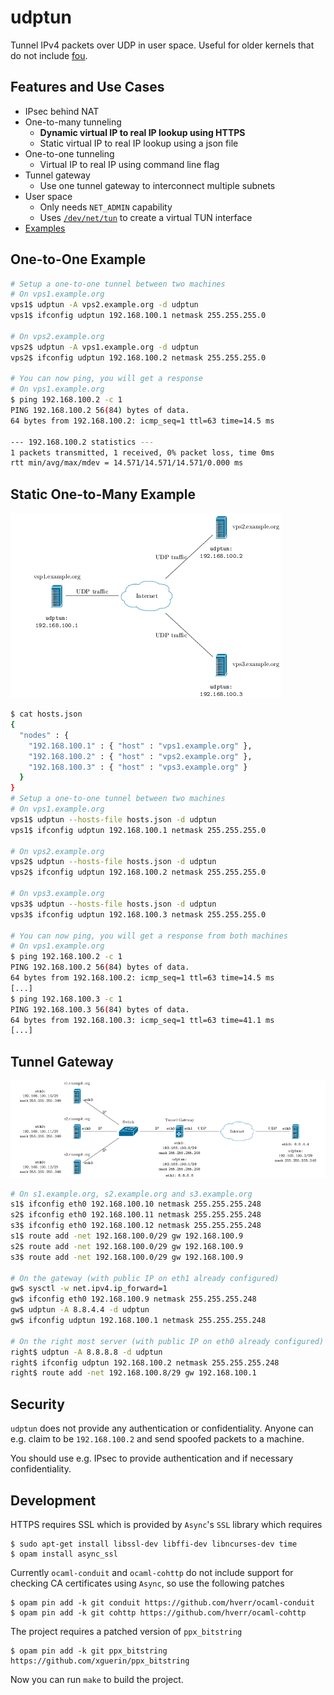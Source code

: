 udptun
======

Tunnel IPv4 packets over UDP in user space. Useful for older kernels that do not include [fou][fou-article].

 [fou-article]: https://lwn.net/Articles/614348/


## Features and Use Cases

  - IPsec behind NAT
  - One-to-many tunneling
    - **Dynamic virtual IP to real IP lookup using HTTPS**
    - Static virtual IP to real IP lookup using a json file
  - One-to-one tunneling
    - Virtual IP to real IP using command line flag
  - Tunnel gateway
    - Use one tunnel gateway to interconnect multiple subnets
  - User space
    - Only needs `NET_ADMIN` capability
    - Uses [`/dev/net/tun`][ocaml-tuntap] to create a virtual TUN interface
  - [Examples](tests)

  [ocaml-tuntap]: https://github.com/mirage/ocaml-tuntap

## One-to-One Example

```sh
# Setup a one-to-one tunnel between two machines
# On vps1.example.org
vps1$ udptun -A vps2.example.org -d udptun
vps1$ ifconfig udptun 192.168.100.1 netmask 255.255.255.0

# On vps2.example.org
vps2$ udptun -A vps1.example.org -d udptun
vps2$ ifconfig udptun 192.168.100.2 netmask 255.255.255.0

# You can now ping, you will get a response
# On vps1.example.org
$ ping 192.168.100.2 -c 1
PING 192.168.100.2 56(84) bytes of data.
64 bytes from 192.168.100.2: icmp_seq=1 ttl=63 time=14.5 ms

--- 192.168.100.2 statistics ---
1 packets transmitted, 1 received, 0% packet loss, time 0ms
rtt min/avg/max/mdev = 14.571/14.571/14.571/0.000 ms
```

## Static One-to-Many Example
![One-to-many layout][one-to-many-layout]

```sh
$ cat hosts.json
{
  "nodes" : {
    "192.168.100.1" : { "host" : "vps1.example.org" },
    "192.168.100.2" : { "host" : "vps2.example.org" },
    "192.168.100.3" : { "host" : "vps3.example.org" }
  }
}
# Setup a one-to-one tunnel between two machines
# On vps1.example.org
vps1$ udptun --hosts-file hosts.json -d udptun
vps1$ ifconfig udptun 192.168.100.1 netmask 255.255.255.0

# On vps2.example.org
vps2$ udptun --hosts-file hosts.json -d udptun
vps2$ ifconfig udptun 192.168.100.2 netmask 255.255.255.0

# On vps3.example.org
vps3$ udptun --hosts-file hosts.json -d udptun
vps3$ ifconfig udptun 192.168.100.3 netmask 255.255.255.0

# You can now ping, you will get a response from both machines
# On vps1.example.org
$ ping 192.168.100.2 -c 1
PING 192.168.100.2 56(84) bytes of data.
64 bytes from 192.168.100.2: icmp_seq=1 ttl=63 time=14.5 ms
[...]
$ ping 192.168.100.3 -c 1
PING 192.168.100.3 56(84) bytes of data.
64 bytes from 192.168.100.3: icmp_seq=1 ttl=63 time=41.1 ms
[...]
```

## Tunnel Gateway
![Tunnel gateway layout][tunnel-gateway-layout]

```sh
# On s1.example.org, s2.example.org and s3.example.org
s1$ ifconfig eth0 192.168.100.10 netmask 255.255.255.248
s2$ ifconfig eth0 192.168.100.11 netmask 255.255.255.248
s3$ ifconfig eth0 192.168.100.12 netmask 255.255.255.248
s1$ route add -net 192.168.100.0/29 gw 192.168.100.9
s2$ route add -net 192.168.100.0/29 gw 192.168.100.9
s3$ route add -net 192.168.100.0/29 gw 192.168.100.9

# On the gateway (with public IP on eth1 already configured)
gw$ sysctl -w net.ipv4.ip_forward=1
gw$ ifconfig eth0 192.168.100.9 netmask 255.255.255.248
gw$ udptun -A 8.8.4.4 -d udptun
gw$ ifconfig udptun 192.168.100.1 netmask 255.255.255.248

# On the right most server (with public IP on eth0 already configured)
right$ udptun -A 8.8.8.8 -d udptun
right$ ifconfig udptun 192.168.100.2 netmask 255.255.255.248
right$ route add -net 192.168.100.8/29 gw 192.168.100.1
```

## Security
`udptun` does not provide any authentication or confidentiality. Anyone can e.g. claim to be `192.168.100.2` and send spoofed packets to a machine.

You should use e.g. IPsec to provide authentication and if necessary confidentiality.

## Development

HTTPS requires SSL which is provided by `Async`'s `SSL` library which requires

```
$ sudo apt-get install libssl-dev libffi-dev libncurses-dev time
$ opam install async_ssl
```

Currently `ocaml-conduit` and `ocaml-cohttp` do not include support for checking CA certificates using `Async`, so use the following patches

```
$ opam pin add -k git conduit https://github.com/hverr/ocaml-conduit
$ opam pin add -k git cohttp https://github.com/hverr/ocaml-cohttp
```

The project requires a patched version of `ppx_bitstring`

```
$ opam pin add -k git ppx_bitstring https://github.com/xguerin/ppx_bitstring
```

Now you can run `make` to build the project.



 [one-to-many-layout]: https://github.com/hverr/udptun/blob/docs/one-to-many.png
 [tunnel-gateway-layout]: https://github.com/hverr/udptun/blob/docs/tunnel-gateway.png

